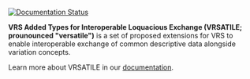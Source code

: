 [![Documentation Status](https://readthedocs.org/projects/vrsatile/badge/?version=latest)](https://vrsatile.readthedocs.io/en/latest/?badge=latest)

**VRS Added Types for Interoperable Loquacious Exchange (VRSATILE; 
prounounced "versatile")** is a set of proposed extensions for VRS to 
enable interoperable exchange of common descriptive data alongside 
variation concepts. 

Learn more about VRSATILE in our [documentation](https://vrsatile.readthedocs.org).
